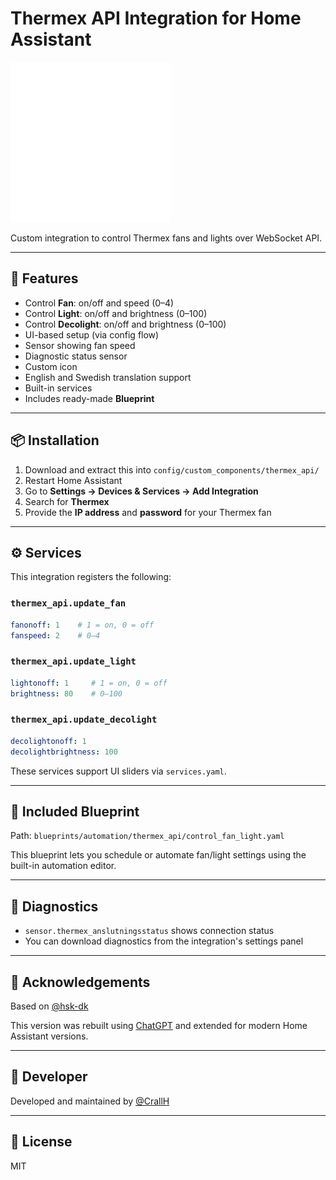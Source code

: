 # Thermex API Integration for Home Assistant

![Thermex Logo](./icon.png)

Custom integration to control Thermex fans and lights over WebSocket API.

---

## 🔧 Features

- Control **Fan**: on/off and speed (0–4)
- Control **Light**: on/off and brightness (0–100)
- Control **Decolight**: on/off and brightness (0–100)
- UI-based setup (via config flow)
- Sensor showing fan speed
- Diagnostic status sensor
- Custom icon
- English and Swedish translation support
- Built-in services
- Includes ready-made **Blueprint**

---

## 📦 Installation

1. Download and extract this into `config/custom_components/thermex_api/`
2. Restart Home Assistant
3. Go to **Settings → Devices & Services → Add Integration**
4. Search for **Thermex**
5. Provide the **IP address** and **password** for your Thermex fan

---

## ⚙️ Services

This integration registers the following:

### `thermex_api.update_fan`

```yaml
fanonoff: 1    # 1 = on, 0 = off
fanspeed: 2    # 0–4
```

### `thermex_api.update_light`

```yaml
lightonoff: 1     # 1 = on, 0 = off
brightness: 80    # 0–100
```

### `thermex_api.update_decolight`

```yaml
decolightonoff: 1
decolightbrightness: 100
```

These services support UI sliders via `services.yaml`.

---

## 🧩 Included Blueprint

Path: `blueprints/automation/thermex_api/control_fan_light.yaml`

This blueprint lets you schedule or automate fan/light settings using the built-in automation editor.

---

## 🧪 Diagnostics

- `sensor.thermex_anslutningsstatus` shows connection status
- You can download diagnostics from the integration's settings panel

---

## 🧠 Acknowledgements

Based on [@hsk-dk](https://github.com/hsk-dk/home-assistant-thermex)

This version was rebuilt using [ChatGPT](https://openai.com/chatgpt) and extended for modern Home Assistant versions.

---

## 👤 Developer

Developed and maintained by [@CrallH](https://github.com/CrallH)

---

## 📄 License

MIT
